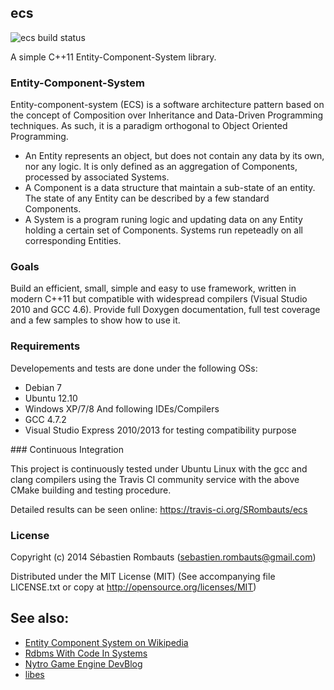 ecs
---

![ecs build status](https://api.travis-ci.org/SRombauts/ecs.png "ecs build status")

A simple C++11 Entity-Component-System library.

### Entity-Component-System

Entity-component-system (ECS) is a software architecture pattern based on the concept of Composition over Inheritance and Data-Driven Programming techniques.
As such, it is a paradigm orthogonal to Object Oriented Programming.

 - An Entity represents an object, but does not contain any data by its own, nor any logic. It is only defined as an aggregation of Components, processed by associated Systems.
 - A Component is a data structure that maintain a sub-state of an entity. The state of any Entity can be described by a few standard Components.
 - A System is a program runing logic and updating data on any Entity holding a certain set of Components. Systems run repeteadly on all corresponding Entities.

### Goals

Build an efficient, small, simple and easy to use framework, written in modern C++11 but compatible with widespread compilers (Visual Studio 2010 and GCC 4.6).
Provide full Doxygen documentation, full test coverage and a few samples to show how to use it.

### Requirements

Developements and tests are done under the following OSs:
- Debian 7
- Ubuntu 12.10
- Windows XP/7/8
And following IDEs/Compilers
- GCC 4.7.2
- Visual Studio Express 2010/2013 for testing compatibility purpose

### Continuous Integration

This project is continuously tested under Ubuntu Linux with the gcc and clang compilers
using the Travis CI community service with the above CMake building and testing procedure.

Detailed results can be seen online: https://travis-ci.org/SRombauts/ecs

### License

Copyright (c) 2014 Sébastien Rombauts (sebastien.rombauts@gmail.com)

Distributed under the MIT License (MIT) (See accompanying file LICENSE.txt
or copy at http://opensource.org/licenses/MIT)

## See also:

 - [Entity Component System on Wikipedia](http://en.wikipedia.org/wiki/Entity_component_system)
 - [Rdbms With Code In Systems](http://entity-systems.wikidot.com/rdbms-with-code-in-systems)
 - [Nytro Game Engine DevBlog](http://blog.7thfactor.com/?p=436)
 - [libes](https://github.com/jube/libes)
